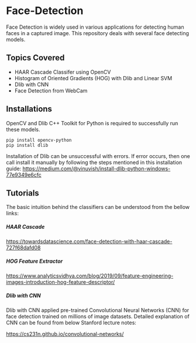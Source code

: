 # Face-Detection

Face Detection is widely used in various applications for detecting human faces in a captured image. This repository deals with several face detecting models. 


## Topics Covered

- HAAR Cascade Classifer using OpenCV
- Histogram of Oriented Gradients (HOG) with Dlib and Linear SVM
- Dlib with CNN
- Face Detection from WebCam

## Installations 

OpenCV and Dlib C++ Toolkit for Python is required to successfully run these models. 
```
pip install opencv-python
pip install dlib
```

Installation of Dlib can be unsuccessful with errors. If error occurs, then one call install it manually by following the steps mentioned in this installation guide: https://medium.com/@vinuvish/install-dlib-python-windows-77e9349e6cfc

## Tutorials

The basic intuition behind the classifiers can be understood from the bellow links:
##### HAAR Cascade

https://towardsdatascience.com/face-detection-with-haar-cascade-727f68dafd08
##### HOG Feature Extractor

https://www.analyticsvidhya.com/blog/2019/09/feature-engineering-images-introduction-hog-feature-descriptor/

##### Dlib with CNN

Dlib with CNN applied pre-trained Convolutional Neural Networks (CNN) for face detection trained on millions of image datasets. Detailed explanation of CNN can be found from below Stanford lecture notes:

https://cs231n.github.io/convolutional-networks/












